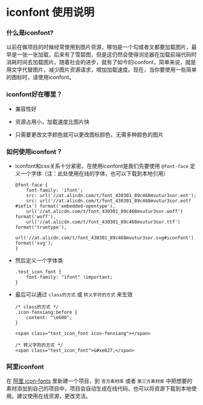 # iconfont 使用说明

### 什么是iconfont?

以前在做项目的时候经常使用到图片资源，哪怕是一个勾或者叉都要加载图片，最早是一张一张加载，后来有了雪碧图，但是这仍然会使得浏览器在加载前端代码时消耗时间去加载图片。随着社会的进步，就有了如今的iconfont，简单来说，就是用文字代替图片，减少图片资源请求，增加加载速度。现在，当你要使用一些简单的图标时，请使用iconfont。

### iconfont好在哪里？

- 兼容性好

- 资源占用小，加载速度比图片快

- 只需要更改文字颜色就可以更改图标颜色，无需多种颜色的图片

### 如何使用iconfont？

- iconfont和css关系十分紧密，在使用iconfont是我们先要使用 `@font-face` 定义一个字体（注：此处使用在线的字体，也可以下载到本地引用）

	```
	@font-face {
	    font-family: 'ifont';
	    src: url('//at.alicdn.com/t/font_430301_89c468mvutur3sor.eot');
	    src: url('//at.alicdn.com/t/font_430301_89c468mvutur3sor.eot?#iefix') format('embedded-opentype'),
	    url('//at.alicdn.com/t/font_430301_89c468mvutur3sor.woff') format('woff'),
	    url('//at.alicdn.com/t/font_430301_89c468mvutur3sor.ttf') format('truetype'),
	    url('//at.alicdn.com/t/font_430301_89c468mvutur3sor.svg#iconfont') format('svg');
	}
	```

- 然后定义一个字体类

	```
	.test_icon_font {
	    font-family: "ifont" !important;
	}
	```

- 最后可以通过 `class的方式` 或 `转义字符的方式` 来生效

	```
	/* class的方式 */
	.icon-fenxiang:before {
	    content: "\e600";
	}
	
	<span class="test_icon_font icon-fenxiang"></span>
	
	/* 转义字符的方式 */
	<span class="test_icon_font">&#xe627;</span>
	```

### 阿里iconfont

在 [阿里 icon-fonts](http://www.iconfont.cn/) 里新建一个项目，到 `官方素材库` 或者 `第三方素材库` 中把想要的素材添加到自己的项目中，项目会自动生成在线代码，也可以将资源下载到本地使用。建议使用在线资源，更改灵活。

